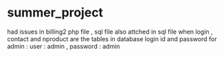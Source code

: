 # summer_project

had issues in billing2 php file ,
sql file also attched in sql file when login , contact and nproduct are the tables in database login id and password for admin : user : admin , password : admin
